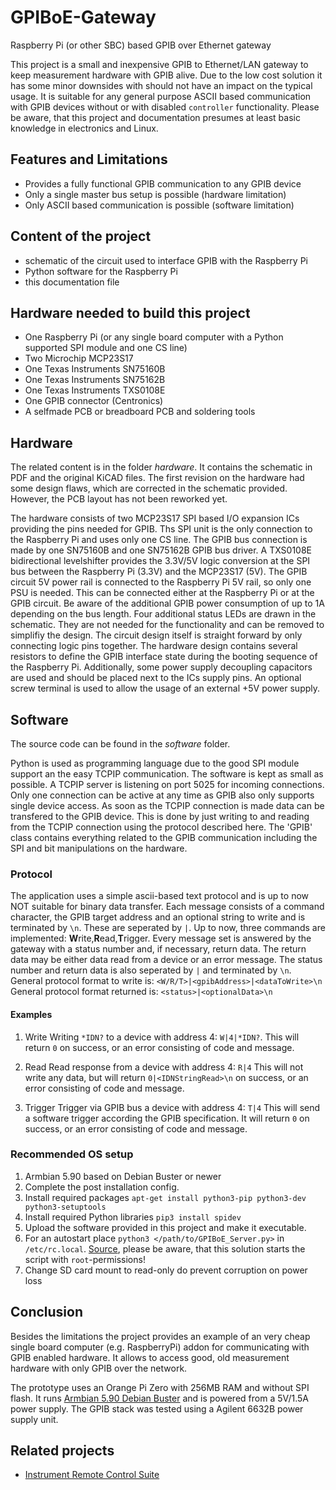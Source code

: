 # GPIBoE-Gateway

Raspberry Pi (or other SBC) based GPIB over Ethernet gateway

This project is a small and inexpensive GPIB to Ethernet/LAN gateway to keep measurement hardware with GPIB alive. Due to the low cost solution it has some minor downsides with should not have an impact on the typical usage. It is suitable for any general purpose ASCII based communication with GPIB devices without or with disabled `controller` functionality. Please be aware, that this project and documentation presumes at least basic knowledge in electronics and Linux.

## Features and Limitations

* Provides a fully functional GPIB communication to any GPIB device
* Only a single master bus setup is possible (hardware limitation)
* Only ASCII based communication is possible (software limitation)

## Content of the project

* schematic of the circuit used to interface GPIB with the Raspberry Pi
* Python software for the Raspberry Pi
* this documentation file

## Hardware needed to build this project

* One Raspberry Pi (or any single board computer with a Python supported SPI module and one CS line)
* Two Microchip MCP23S17
* One Texas Instruments SN75160B
* One Texas Instruments SN75162B
* One Texas Instruments TXS0108E
* One GPIB connector (Centronics)
* A selfmade PCB or breadboard PCB and soldering tools

## Hardware

The related content is in the folder *hardware*. It contains the schematic in PDF and the original KiCAD files. The first revision on the hardware had some design flaws, which are corrected in the schematic provided. However, the PCB layout has not been reworked yet.

The hardware consists of two MCP23S17 SPI based I/O expansion ICs providing the pins needed for GPIB. Ths SPI unit is the only connection to the Raspberry Pi and uses only one CS line. The GPIB bus connection is made by one SN75160B and one SN75162B GPIB bus driver. A TXS0108E bidirectional levelshifter provides the 3.3V/5V logic conversion at the SPI bus between the Raspberry Pi (3.3V) and the MCP23S17 (5V). The GPIB circuit 5V power rail is connected to the Raspberry Pi 5V rail, so only one PSU is needed. This can be connected either at the Raspberry Pi or at the GPIB circuit. Be aware of the additional GPIB power consumption of up to 1A depending on the bus length. Four additional status LEDs are drawn in the schematic. They are not needed for the functionality and can be removed to simplifiy the design. The circuit design itself is straight forward by only connecting logic pins together.
The hardware design contains several resistors to define the GPIB interface state during the booting sequence of the Raspberry Pi. Additionally, some power supply decoupling capacitors are used and should be placed next to the ICs supply pins. An optional screw terminal is used to allow the usage of an external +5V power supply.

## Software

The source code can be found in the *software* folder.

Python is used as programming language due to the good SPI module support an the easy TCPIP communication. The software is kept as small as possible. A TCPIP server is listening on port 5025 for incoming connections. Only one connection can be active at any time as GPIB also only supports single device access. As soon as the TCPIP connection is made data can be transfered to the GPIB device. This is done by just writing to and reading from the TCPIP connection using the protocol described here.
The 'GPIB' class contains everything related to the GPIB communication including the SPI and bit manipulations on the hardware.

### Protocol
The application uses a simple ascii-based text protocol and is up to now NOT suitable for binary data transfer.
Each message consists of a command character, the GPIB target address and an optional string to write and is terminated by `\n`. These are seperated by `|`. Up to now, three commands are implemented: **W**rite,**R**ead,**T**rigger.
Every message set is answered by the gateway with a status number and, if necessary, return data. The return data may be either data read from a device or an error message. The status number and return data is also seperated by `|` and terminated by `\n`.
General protocol format to write is: `<W/R/T>|<gpibAddress>|<dataToWrite>\n`
General protocol format returned is: `<status>|<optionalData>\n`


#### Examples
1. Write
Writing `*IDN?` to a device with address 4: `W|4|*IDN?`. This will return `0` on success, or an error consisting of code and message.

1. Read
Read response from a device with address 4: `R|4` This will not write any data, but will return `0|<IDNStringRead>\n` on success, or an error consisting of code and message.

1. Trigger
Trigger via GPIB bus a device with address 4: `T|4` This will send a software trigger according the GPIB specification. It will return `0` on success, or an error consisting of code and message.

### Recommended OS setup
1. Armbian 5.90 based on Debian Buster or newer
1. Complete the post installation config.
1. Install required packages `apt-get install python3-pip python3-dev python3-setuptools`
1. Install required Python libraries `pip3 install spidev`
1. Upload the software provided in this project and make it executable.
1. For an autostart place `python3 </path/to/GPIBoE_Server.py>` in `/etc/rc.local`. [Source](https://raspberrypi.stackexchange.com/questions/8734/execute-script-on-start-up), please be aware, that this solution starts the script with `root`-permissions!
1. Change SD card mount to read-only do prevent corruption on power loss

## Conclusion

Besides the limitations the project provides an example of an very cheap single board computer (e.g. RaspberryPi) addon for communicating with GPIB enabled hardware. It allows to access good, old measurement hardware with only GPIB over the network.

The prototype uses an Orange Pi Zero with 256MB RAM and without SPI flash. It runs [Armbian 5.90 Debian Buster](https://dl.armbian.com/orangepizero/archive/Armbian_5.90_Orangepizero_Debian_buster_next_4.19.57.7z) and is powered from a 5V/1.5A power supply.
The GPIB stack was tested using a Agilent 6632B power supply unit.

## Related projects

* [Instrument Remote Control Suite](https://github.com/freakyengine/ircs)



